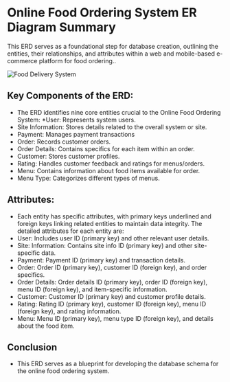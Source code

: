 # Online Food Ordering System ER Diagram Summary

This ERD serves as a foundational step for database creation, outlining the entities, their relationships, and attributes within a web and mobile-based e-commerce platform for food ordering..

![Food Delivery System](fms.gif)

## Key Components of the ERD:

* The ERD identifies nine core entities crucial to the Online Food Ordering System:
*User: Represents system users.
* Site Information: Stores details related to the overall system or site.
* Payment: Manages payment transactions
* Order: Records customer orders.
* Order Details: Contains specifics for each item within an order.
* Customer: Stores customer profiles.
* Rating: Handles customer feedback and ratings for menus/orders.
* Menu: Contains information about food items available for order.
* Menu Type: Categorizes different types of menus.

## Attributes:

* Each entity has specific attributes, with primary keys underlined and foreign keys linking related entities to maintain data integrity. The detailed attributes for each entity are:
* User: Includes user ID (primary key) and other relevant user details.
* Site: Information: Contains site info ID (primary key) and other site-specific data.
* Payment: Payment ID (primary key) and transaction details.
* Order: Order ID (primary key), customer ID (foreign key), and order specifics.
* Order Details: Order details ID (primary key), order ID (foreign key), menu ID (foreign key), and item-specific information.
* Customer: Customer ID (primary key) and customer profile details.
* Rating: Rating ID (primary key), customer ID (foreign key), menu ID (foreign key), and rating information.
* Menu: Menu ID (primary key), menu type ID (foreign key), and details about the food item.

## Conclusion
* This ERD serves as a blueprint for developing the database schema for the online food ordering system.

